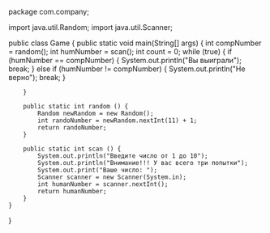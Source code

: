 package com.company;

import java.util.Random;
import java.util.Scanner;

public class Game {
    public static void main(String[] args) {
        int compNumber = random();
        int humNumber = scan();
        int count = 0;
        while (true) {
            if (humNumber == compNumber) {
                System.out.println("Вы выиграли");
                break;
            } else if (humNumber != compNumber) {
                System.out.println("Не верно");
                break;
            }

        }

        public static int random () {
            Random newRandom = new Random();
            int randoNumber = newRandom.nextInt(11) + 1;
            return randoNumber;
        }

        public static int scan () {
            System.out.println("Введите число от 1 до 10");
            System.out.println("Внимание!!! У вас всего три попытки");
            System.out.print("Ваше число: ");
            Scanner scanner = new Scanner(System.in);
            int humanNumber = scanner.nextInt();
            return humanNumber;
        }
    }
}
